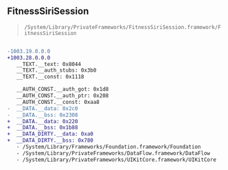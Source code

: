 ## FitnessSiriSession

> `/System/Library/PrivateFrameworks/FitnessSiriSession.framework/FitnessSiriSession`

```diff

-1003.19.0.0.0
+1003.28.0.0.0
   __TEXT.__text: 0x8044
   __TEXT.__auth_stubs: 0x3b0
   __TEXT.__const: 0x1118

   __AUTH_CONST.__auth_got: 0x1d8
   __AUTH_CONST.__auth_ptr: 0x208
   __AUTH_CONST.__const: 0xaa8
-  __DATA.__data: 0x2c0
-  __DATA.__bss: 0x2308
+  __DATA.__data: 0x220
+  __DATA.__bss: 0x1b88
+  __DATA_DIRTY.__data: 0xa0
+  __DATA_DIRTY.__bss: 0x780
   - /System/Library/Frameworks/Foundation.framework/Foundation
   - /System/Library/PrivateFrameworks/DataFlow.framework/DataFlow
   - /System/Library/PrivateFrameworks/UIKitCore.framework/UIKitCore

```

